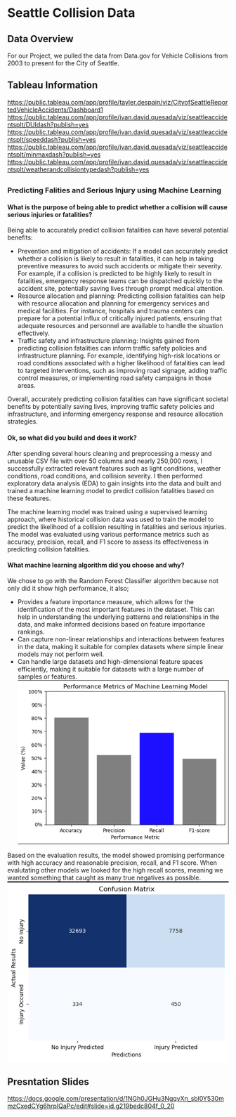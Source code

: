 # Seattle Collision Data


##
## Data Overview
For our Project, we pulled the data from Data.gov for Vehicle Collisions from 2003 to present for the City of Seattle. 
##

## Tableau Information
https://public.tableau.com/app/profile/tayler.despain/viz/CityofSeattleReportedVehicleAccidents/Dashboard1
https://public.tableau.com/app/profile/ivan.david.quesada/viz/seattleaccidentsplt/DUIdash?publish=yes
https://public.tableau.com/app/profile/ivan.david.quesada/viz/seattleaccidentsplt/speeddash?publish=yes
https://public.tableau.com/app/profile/ivan.david.quesada/viz/seattleaccidentsplt/minmaxdash?publish=yes
https://public.tableau.com/app/profile/ivan.david.quesada/viz/seattleaccidentsplt/weatherandcollisiontypedash?publish=yes
##

### Predicting Falities and Serious Injury using Machine Learning

#### What is the purpose of being able to predict whether a collision will cause serious injuries or fatalities?
Being able to accurately predict collision fatalities can have several potential benefits:

* Prevention and mitigation of accidents: If a model can accurately predict whether a collision is likely to result in fatalities, it can help in taking preventive measures to avoid such accidents or mitigate their severity. For example, if a collision is predicted to be highly likely to result in fatalities, emergency response teams can be dispatched quickly to the accident site, potentially saving lives through prompt medical attention.
* Resource allocation and planning: Predicting collision fatalities can help with resource allocation and planning for emergency services and medical facilities. For instance, hospitals and trauma centers can prepare for a potential influx of critically injured patients, ensuring that adequate resources and personnel are available to handle the situation effectively.
* Traffic safety and infrastructure planning: Insights gained from predicting collision fatalities can inform traffic safety policies and infrastructure planning. For example, identifying high-risk locations or road conditions associated with a higher likelihood of fatalities can lead to targeted interventions, such as improving road signage, adding traffic control measures, or implementing road safety campaigns in those areas.

Overall, accurately predicting collision fatalities can have significant societal benefits by potentially saving lives, improving traffic safety policies and infrastructure, and informing emergency response and resource allocation strategies.

#### Ok, so what did you build and does it work?
After spending several hours cleaning and preprocessing a messy and unusable CSV file with over 50 columns and nearly 250,000 rows, I successfully extracted relevant features such as light conditions, weather conditions, road conditions, and collision severity. I then performed exploratory data analysis (EDA) to gain insights into the data and built and trained a machine learning model to predict collision fatalities based on these features. 

The machine learning model was trained using a supervised learning approach, where historical collision data was used to train the model to predict the likelihood of a collision resulting in fatalities and serious injuries. The model was evaluated using various performance metrics such as accuracy, precision, recall, and F1 score to assess its effectiveness in predicting collision fatalities.

#### What machine learning algorithm did you choose and why?
We chose to go with the Random Forest Classifier algorithm because not only did it show high performance, it also;
* Provides a feature importance measure, which allows for the identification of the most important features in the dataset. This can help in understanding the underlying patterns and relationships in the data, and make informed decisions based on feature importance rankings. 
* Can capture non-linear relationships and interactions between features in the data, making it suitable for complex datasets where simple linear models may not perform well.
* Can handle large datasets and high-dimensional feature spaces efficiently, making it suitable for datasets with a large number of samples or features.
![Alt text](images/ml_performance_metrics.png)

Based on the evaluation results, the model showed promising performance with high accuracy and reasonable precision, recall, and F1 score. When evalutating other models we looked for the high recall scores, meaning we wanted something that caught as many true negatives as possible.
![Alt text](images/ml_bfc_confusion_matrix.png)

## Presntation Slides
https://docs.google.com/presentation/d/1NGh0JGHu3NgqyXn_sbl0Y530mmzCxedCYg6hrpIQaPc/edit#slide=id.g219bedc804f_0_20
